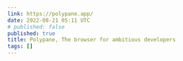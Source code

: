 ```yaml
---
link: https://polypane.app/
date: 2022-08-21 05:11 UTC
# published: false
published: true
title: Polypane, The browser for ambitious developers
tags: []
---
```



